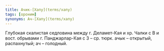 ```yaml
---
title: Ачик-[Хапу](terms/хапу)
tags: [ороним]
synonyms: Ач-[Хапу](terms/хапу)
---
```


Глубокая скалистая седловина между г. Деламет-Кая и хр. Чалки с В и вост.
обрывами г. Панджарлар-Кая с З – ср. тюрк. ачык – открытый, распахнутый; ач –
голодный.
